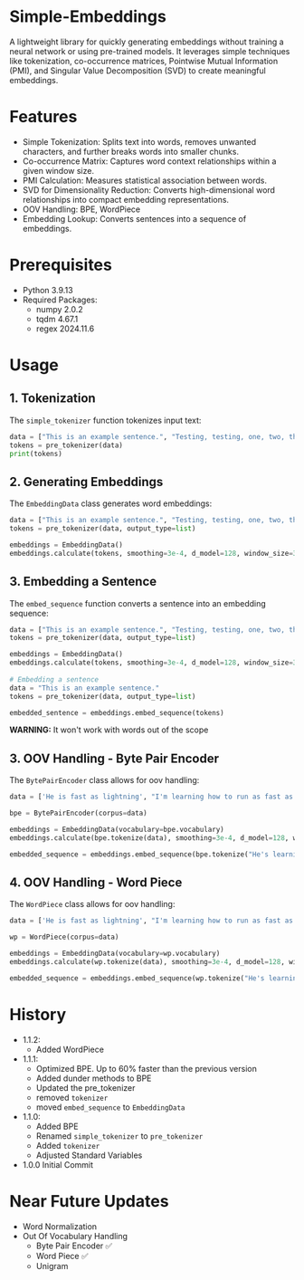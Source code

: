# Simple-Embeddings
A lightweight library for quickly generating embeddings without training a neural network or using pre-trained models. It leverages simple techniques like tokenization, co-occurrence matrices, Pointwise Mutual Information (PMI), and Singular Value Decomposition (SVD) to create meaningful embeddings.

# Features
- Simple Tokenization: Splits text into words, removes unwanted characters, and further breaks words into smaller chunks.
- Co-occurrence Matrix: Captures word context relationships within a given window size.
- PMI Calculation: Measures statistical association between words.
- SVD for Dimensionality Reduction: Converts high-dimensional word relationships into compact embedding representations.
- OOV Handling: BPE, WordPiece
- Embedding Lookup: Converts sentences into a sequence of embeddings.

# Prerequisites
- Python 3.9.13
- Required Packages:
  - numpy 2.0.2
  - tqdm 4.67.1
  - regex 2024.11.6

# Usage
## 1. Tokenization
The `simple_tokenizer` function tokenizes input text:
  ```python
  data = ["This is an example sentence.", "Testing, testing, one, two, three."]
  tokens = pre_tokenizer(data)
  print(tokens)
  ```

## 2. Generating Embeddings
The `EmbeddingData` class generates word embeddings:
```python
data = ["This is an example sentence.", "Testing, testing, one, two, three."]
tokens = pre_tokenizer(data, output_type=list)

embeddings = EmbeddingData()
embeddings.calculate(tokens, smoothing=3e-4, d_model=128, window_size=3)
```

## 3. Embedding a Sentence
The `embed_sequence` function converts a sentence into an embedding sequence:
```python
data = ["This is an example sentence.", "Testing, testing, one, two, three."]
tokens = pre_tokenizer(data, output_type=list)

embeddings = EmbeddingData()
embeddings.calculate(tokens, smoothing=3e-4, d_model=128, window_size=3)
    
# Embedding a sentence
data = "This is an example sentence."
tokens = pre_tokenizer(data, output_type=list)

embedded_sentence = embeddings.embed_sequence(tokens)
```
**WARNING:** It won't work with words out of the scope

## 3. OOV Handling - Byte Pair Encoder
The `BytePairEncoder` class allows for oov handling:
```python
data = ['He is fast as lightning', "I'm learning how to run as fast as him"]

bpe = BytePairEncoder(corpus=data)

embeddings = EmbeddingData(vocabulary=bpe.vocabulary)
embeddings.calculate(bpe.tokenize(data), smoothing=3e-4, d_model=128, window_size=3)

embedded_sequence = embeddings.embed_sequence(bpe.tokenize("He's learning how to run"))
```

## 4. OOV Handling - Word Piece
The `WordPiece` class allows for oov handling:
```python
data = ['He is fast as lightning', "I'm learning how to run as fast as him"]

wp = WordPiece(corpus=data)

embeddings = EmbeddingData(vocabulary=wp.vocabulary)
embeddings.calculate(wp.tokenize(data), smoothing=3e-4, d_model=128, window_size=3)

embedded_sequence = embeddings.embed_sequence(wp.tokenize("He's learning how to run"))
```

# History
- 1.1.2:
    - Added WordPiece  
- 1.1.1:
    - Optimized BPE. Up to 60% faster than the previous version
    - Added dunder methods to BPE
    - Updated the pre_tokenizer
    - removed `tokenizer`
    - moved `embed_sequence` to `EmbeddingData`
- 1.1.0:
    - Added BPE
    - Renamed `simple_tokenizer` to `pre_tokenizer`
    - Added `tokenizer`
    - Adjusted Standard Variables
- 1.0.0 Initial Commit

# Near Future Updates
- Word Normalization
- Out Of Vocabulary Handling
  - Byte Pair Encoder ✅
  - Word Piece ✅
  - Unigram

